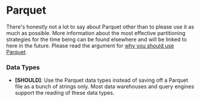 # Parquet
There's honestly not a lot to say about Parquet other than to please use it as much as possible. More information about the most effective partitioning strategies for the time being can be found elsewhere and will be linked to here in the future. Please read the argument for [why you should use Parquet](choosing_the_right_file_type.md).

### Data Types
- __[SHOULD]__: Use the Parquet data types instead of saving off a Parquet file as a bunch of strings only. Most data warehouses and query engines support the reading of these data types. 
